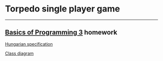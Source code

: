 # Torpedo single player game
 ---
 ## [Basics of Programming 3](https://portal.vik.bme.hu/kepzes/targyak/VIIIAB00/en/) homework
 
 
[Hungarian specification](/specification_hu.pdf)

[Class diagram](/torpedo_class.png)
